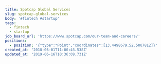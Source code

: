 ```yaml
---
title: Spotcap Global Services
slug: spotcap-global-services
body: '#fintech #startup'
tags:
  - fintech
  - startup
job_board_url: 'https://www.spotcap.com/our-team-and-careers/'
positions:
  - position: '{"type":"Point","coordinates":[13.4498679,52.5007812]}'
created_at: '2018-03-01T11:00:43.538Z'
updated_at: '2019-06-16T10:36:09.731Z'
---
```


